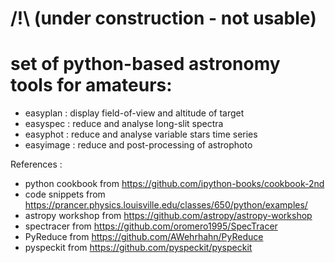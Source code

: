 # /!\ (under construction - not usable)

# set of python-based astronomy tools for amateurs:
  - easyplan : display field-of-view and altitude of target
  - easyspec : reduce and analyse long-slit spectra
  - easyphot : reduce and analyse variable stars time series
  - easyimage : reduce and post-processing of astrophoto
 
References : 
- python cookbook from https://github.com/ipython-books/cookbook-2nd
- code snippets from https://prancer.physics.louisville.edu/classes/650/python/examples/
- astropy workshop from https://github.com/astropy/astropy-workshop
- spectracer from https://github.com/oromero1995/SpecTracer
- PyReduce from https://github.com/AWehrhahn/PyReduce
- pyspeckit from https://github.com/pyspeckit/pyspeckit
